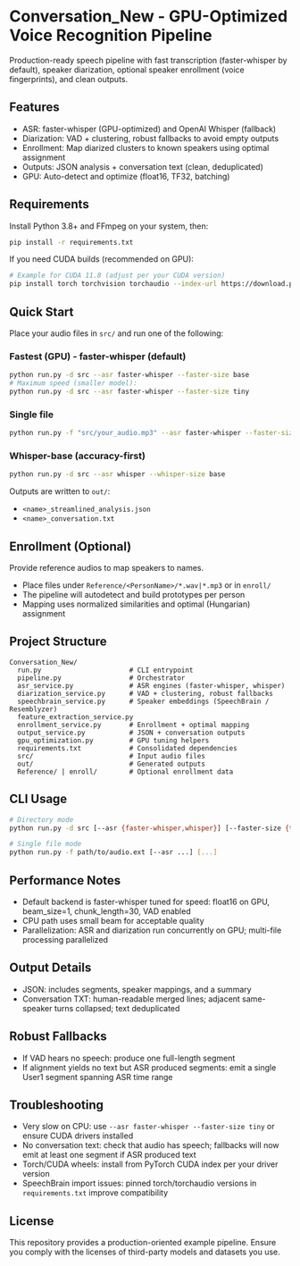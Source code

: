# Conversation_New - GPU-Optimized Voice Recognition Pipeline

Production-ready speech pipeline with fast transcription (faster-whisper by default), speaker diarization, optional speaker enrollment (voice fingerprints), and clean outputs.

## Features
- ASR: faster-whisper (GPU-optimized) and OpenAI Whisper (fallback)
- Diarization: VAD + clustering, robust fallbacks to avoid empty outputs
- Enrollment: Map diarized clusters to known speakers using optimal assignment
- Outputs: JSON analysis + conversation text (clean, deduplicated)
- GPU: Auto-detect and optimize (float16, TF32, batching)

## Requirements
Install Python 3.8+ and FFmpeg on your system, then:
```bash
pip install -r requirements.txt
```

If you need CUDA builds (recommended on GPU):
```bash
# Example for CUDA 11.8 (adjust per your CUDA version)
pip install torch torchvision torchaudio --index-url https://download.pytorch.org/whl/cu118
```

## Quick Start
Place your audio files in `src/` and run one of the following:

### Fastest (GPU) - faster-whisper (default)
```bash
python run.py -d src --asr faster-whisper --faster-size base
# Maximum speed (smaller model):
python run.py -d src --asr faster-whisper --faster-size tiny
```

### Single file
```bash
python run.py -f "src/your_audio.mp3" --asr faster-whisper --faster-size base
```

### Whisper-base (accuracy-first)
```bash
python run.py -d src --asr whisper --whisper-size base
```

Outputs are written to `out/`:
- `<name>_streamlined_analysis.json`
- `<name>_conversation.txt`

## Enrollment (Optional)
Provide reference audios to map speakers to names.
- Place files under `Reference/<PersonName>/*.wav|*.mp3` or in `enroll/`
- The pipeline will autodetect and build prototypes per person
- Mapping uses normalized similarities and optimal (Hungarian) assignment

## Project Structure
```
Conversation_New/
  run.py                      # CLI entrypoint
  pipeline.py                 # Orchestrator
  asr_service.py              # ASR engines (faster-whisper, whisper)
  diarization_service.py      # VAD + clustering, robust fallbacks
  speechbrain_service.py      # Speaker embeddings (SpeechBrain / Resemblyzer)
  feature_extraction_service.py
  enrollment_service.py       # Enrollment + optimal mapping
  output_service.py           # JSON + conversation outputs
  gpu_optimization.py         # GPU tuning helpers
  requirements.txt            # Consolidated dependencies
  src/                        # Input audio files
  out/                        # Generated outputs
  Reference/ | enroll/        # Optional enrollment data
```

## CLI Usage
```bash
# Directory mode
python run.py -d src [--asr {faster-whisper,whisper}] [--faster-size {tiny,base,small}] [--whisper-size {tiny,base,small}]

# Single file mode
python run.py -f path/to/audio.ext [--asr ...] [...]
```

## Performance Notes
- Default backend is faster-whisper tuned for speed: float16 on GPU, beam_size=1, chunk_length=30, VAD enabled
- CPU path uses small beam for acceptable quality
- Parallelization: ASR and diarization run concurrently on GPU; multi-file processing parallelized

## Output Details
- JSON: includes segments, speaker mappings, and a summary
- Conversation TXT: human-readable merged lines; adjacent same-speaker turns collapsed; text deduplicated

## Robust Fallbacks
- If VAD hears no speech: produce one full-length segment
- If alignment yields no text but ASR produced segments: emit a single User1 segment spanning ASR time range

## Troubleshooting
- Very slow on CPU: use `--asr faster-whisper --faster-size tiny` or ensure CUDA drivers installed
- No conversation text: check that audio has speech; fallbacks will now emit at least one segment if ASR produced text
- Torch/CUDA wheels: install from PyTorch CUDA index per your driver version
- SpeechBrain import issues: pinned torch/torchaudio versions in `requirements.txt` improve compatibility

## License
This repository provides a production-oriented example pipeline. Ensure you comply with the licenses of third-party models and datasets you use.


